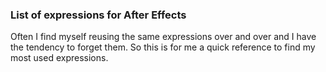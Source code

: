 ### List of expressions for After Effects

Often I find myself reusing the same expressions over and over and I have the tendency to forget them. So this is for me a quick reference to find my most used expressions.

